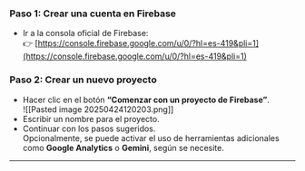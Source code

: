 
### Paso 1: Crear una cuenta en Firebase
- Ir a la consola oficial de Firebase:  
    👉 [https://console.firebase.google.com/u/0/?hl=es-419&pli=1](https://console.firebase.google.com/u/0/?hl=es-419&pli=1)
### Paso 2: Crear un nuevo proyecto
- Hacer clic en el botón **“Comenzar con un proyecto de Firebase”**.  
    ![[Pasted image 20250424120203.png]]
- Escribir un nombre para el proyecto.
- Continuar con los pasos sugeridos.  
    Opcionalmente, se puede activar el uso de herramientas adicionales como **Google Analytics** o **Gemini**, según se necesite.
---
